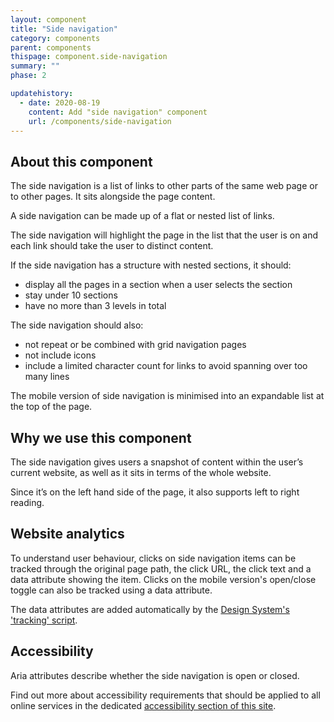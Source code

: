 ```yaml
---
layout: component
title: "Side navigation"
category: components
parent: components
thispage: component.side-navigation
summary: ""
phase: 2

updatehistory:
  - date: 2020-08-19
    content: Add "side navigation" component
    url: /components/side-navigation
---
```



## About this component

The side navigation is a list of links to other parts of the same web page or to other pages. It sits alongside the page content.

A side navigation can be made up of a flat or nested list of links.

The side navigation will highlight the page in the list that the user is on and each link should take the user to distinct content.  

If the side navigation has a structure with nested sections, it should:

* display all the pages in a section when a user selects the section
* stay under 10 sections
* have no more than 3 levels in total

The side navigation should also:

* not repeat or be combined with grid navigation pages
* not include icons
* include a limited character count for links to avoid spanning over too many lines

The mobile version of side navigation is minimised into an expandable list at the top of the page.

## Why we use this component
The side navigation gives users a snapshot of content within the user’s current website, as well as it sits in terms of the whole website.

Since it’s on the left hand side of the page, it also supports left to right reading.

## Website analytics
To understand user behaviour, clicks on side navigation items can be tracked through the original page path, the click URL, the click text and a data attribute showing the item. Clicks on the mobile version's open/close toggle can also be tracked using a data attribute.

The data attributes are added automatically by the [Design System's 'tracking' script](/guidance/tracking/#side-navigation).

## Accessibility
Aria attributes describe whether the side navigation is open or closed.

Find out more about accessibility requirements that should be applied to all online services in the dedicated [accessibility section of this site](/accessibility/).
